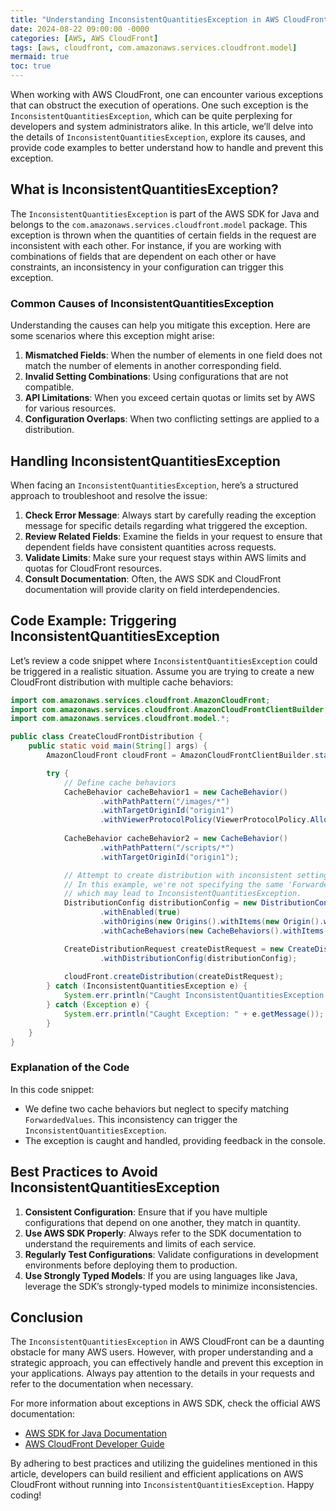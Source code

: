 ```yaml
---
title: "Understanding InconsistentQuantitiesException in AWS CloudFront: A Comprehensive Guide"
date: 2024-08-22 09:00:00 -0000
categories: [AWS, AWS CloudFront]
tags: [aws, cloudfront, com.amazonaws.services.cloudfront.model]
mermaid: true
toc: true
---
```



When working with AWS CloudFront, one can encounter various exceptions that can obstruct the execution of operations. One such exception is the `InconsistentQuantitiesException`, which can be quite perplexing for developers and system administrators alike. In this article, we’ll delve into the details of `InconsistentQuantitiesException`, explore its causes, and provide code examples to better understand how to handle and prevent this exception.

## What is InconsistentQuantitiesException?

The `InconsistentQuantitiesException` is part of the AWS SDK for Java and belongs to the `com.amazonaws.services.cloudfront.model` package. This exception is thrown when the quantities of certain fields in the request are inconsistent with each other. For instance, if you are working with combinations of fields that are dependent on each other or have constraints, an inconsistency in your configuration can trigger this exception.

### Common Causes of InconsistentQuantitiesException

Understanding the causes can help you mitigate this exception. Here are some scenarios where this exception might arise:

1. **Mismatched Fields**: When the number of elements in one field does not match the number of elements in another corresponding field.
2. **Invalid Setting Combinations**: Using configurations that are not compatible. 
3. **API Limitations**: When you exceed certain quotas or limits set by AWS for various resources.
4. **Configuration Overlaps**: When two conflicting settings are applied to a distribution.

## Handling InconsistentQuantitiesException

When facing an `InconsistentQuantitiesException`, here’s a structured approach to troubleshoot and resolve the issue:

1. **Check Error Message**: Always start by carefully reading the exception message for specific details regarding what triggered the exception.
2. **Review Related Fields**: Examine the fields in your request to ensure that dependent fields have consistent quantities across requests.
3. **Validate Limits**: Make sure your request stays within AWS limits and quotas for CloudFront resources.
4. **Consult Documentation**: Often, the AWS SDK and CloudFront documentation will provide clarity on field interdependencies.

## Code Example: Triggering InconsistentQuantitiesException

Let’s review a code snippet where `InconsistentQuantitiesException` could be triggered in a realistic situation. Assume you are trying to create a new CloudFront distribution with multiple cache behaviors:

```java
import com.amazonaws.services.cloudfront.AmazonCloudFront;
import com.amazonaws.services.cloudfront.AmazonCloudFrontClientBuilder;
import com.amazonaws.services.cloudfront.model.*;

public class CreateCloudFrontDistribution {
    public static void main(String[] args) {
        AmazonCloudFront cloudFront = AmazonCloudFrontClientBuilder.standard().build();

        try {
            // Define cache behaviors
            CacheBehavior cacheBehavior1 = new CacheBehavior()
                    .withPathPattern("/images/*")
                    .withTargetOriginId("origin1")
                    .withViewerProtocolPolicy(ViewerProtocolPolicy.AllowAllHttpAndHttps);
            
            CacheBehavior cacheBehavior2 = new CacheBehavior()
                    .withPathPattern("/scripts/*")
                    .withTargetOriginId("origin1");

            // Attempt to create distribution with inconsistent settings
            // In this example, we're not specifying the same 'ForwardedValues' for both cache behaviors,
            // which may lead to InconsistentQuantitiesException.
            DistributionConfig distributionConfig = new DistributionConfig()
                    .withEnabled(true)
                    .withOrigins(new Origins().withItems(new Origin().withId("origin1")))
                    .withCacheBehaviors(new CacheBehaviors().withItems(cacheBehavior1, cacheBehavior2));

            CreateDistributionRequest createDistRequest = new CreateDistributionRequest()
                    .withDistributionConfig(distributionConfig);
                    
            cloudFront.createDistribution(createDistRequest);
        } catch (InconsistentQuantitiesException e) {
            System.err.println("Caught InconsistentQuantitiesException: " + e.getMessage());
        } catch (Exception e) {
            System.err.println("Caught Exception: " + e.getMessage());
        }
    }
}
```

### Explanation of the Code

In this code snippet:

- We define two cache behaviors but neglect to specify matching `ForwardedValues`. This inconsistency can trigger the `InconsistentQuantitiesException`.
- The exception is caught and handled, providing feedback in the console.

## Best Practices to Avoid InconsistentQuantitiesException

1. **Consistent Configuration**: Ensure that if you have multiple configurations that depend on one another, they match in quantity.
2. **Use AWS SDK Properly**: Always refer to the SDK documentation to understand the requirements and limits of each service.
3. **Regularly Test Configurations**: Validate configurations in development environments before deploying them to production.
4. **Use Strongly Typed Models**: If you are using languages like Java, leverage the SDK’s strongly-typed models to minimize inconsistencies.

## Conclusion

The `InconsistentQuantitiesException` in AWS CloudFront can be a daunting obstacle for many AWS users. However, with proper understanding and a strategic approach, you can effectively handle and prevent this exception in your applications. Always pay attention to the details in your requests and refer to the documentation when necessary.

For more information about exceptions in AWS SDK, check the official AWS documentation:
- [AWS SDK for Java Documentation](https://docs.aws.amazon.com/sdk-for-java/latest/developer-guide/home.html)
- [AWS CloudFront Developer Guide](https://docs.aws.amazon.com/AmazonCloudFront/latest/DeveloperGuide/Welcome.html)

By adhering to best practices and utilizing the guidelines mentioned in this article, developers can build resilient and efficient applications on AWS CloudFront without running into `InconsistentQuantitiesException`. Happy coding!